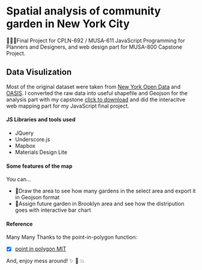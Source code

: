 # Spatial analysis of community garden in New York City
:clap::clap::clap:Final Project for CPLN-692 / MUSA-611 JavaScript Programming for Planners and Designers, and web design part for MUSA-800 Capstone Project.

## Data Visulization

Most of the original dataset were taken from [New York Open Data](https://opendata.cityofnewyork.us/) and [OASIS](http://www.oasisnyc.net/pages/data.aspx/). I converted the raw data into useful shapefile and Geojson for the analysis part with my capstone [click to download](https://github.com/Ziqinwang/Community_Garden_NYC/blob/master/capstone_ziqin.pdf) and did the interacitve web mapping part for my JavaScript final project.

#### JS Libraries and tools used 
- JQuery 
- Underscore.js 
- Mapbox 
- Materials Design Lite 

#### Some features of the map 
You can... 
- :lollipop:Draw the area to see how many gardens in the select area and export it in Geojson format
- :icecream:Assign future garden in Brooklyn area and see how the distripution goes with interactive bar chart

#### Reference
Many Many Thanks to the point-in-polygon function:

- [x] [point in polygon MIT](https://github.com/substack/point-in-polygon)

And, enjoy mess around! :sparkles: :shaved_ice: :boom:
